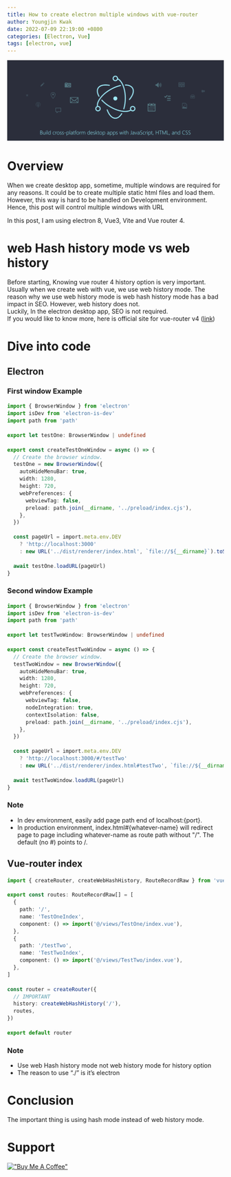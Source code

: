 ```yaml
---
title: How to create electron multiple windows with vue-router
author: Youngjin Kwak
date: 2022-07-09 22:19:00 +0800
categories: [Electron, Vue]
tags: [electron, vue]
---
```

![electron-logo](../images/electron.png)

# Overview

When we create desktop app, sometime, multiple windows are required for any reasons. It could be to create multiple static html files and  load them. However, this way is hard to be handled on Development environment. Hence, this post will control multiple windows with URL

In this post, I am using electron 8, Vue3, Vite and Vue router 4.

# web Hash history mode vs web history
Before starting, Knowing vue router 4 history option is very important. Usually when we create web with vue, we use web history mode. The reason why we use web history mode is web hash history mode has a bad impact in SEO. However, web history does not. <br>
Luckily, In the electron desktop app, SEO is not required.
<br>
If you would like to know more, here is official site for vue-router v4 (<a href="https://router.vuejs.org/guide/essentials/history-mode.html#hash-mode">link</a>)


# Dive into code

## Electron
### First window Example
```typescript
import { BrowserWindow } from 'electron'
import isDev from 'electron-is-dev'
import path from 'path'

export let testOne: BrowserWindow | undefined

export const createTestOneWindow = async () => {
  // Create the browser window.
  testOne = new BrowserWindow({
    autoHideMenuBar: true,
    width: 1280,
    height: 720,
    webPreferences: {
      webviewTag: false,
      preload: path.join(__dirname, '../preload/index.cjs'),
    },
  })

  const pageUrl = import.meta.env.DEV
    ? 'http://localhost:3000'
    : new URL('../dist/renderer/index.html', `file://${__dirname}`).toString()

  await testOne.loadURL(pageUrl)
}

```
### Second window Example
```typescript
import { BrowserWindow } from 'electron'
import isDev from 'electron-is-dev'
import path from 'path'

export let testTwoWindow: BrowserWindow | undefined

export const createTestTwoWindow = async () => {
  // Create the browser window.
  testTwoWindow = new BrowserWindow({
    autoHideMenuBar: true,
    width: 1280,
    height: 720,
    webPreferences: {
      webviewTag: false,
      nodeIntegration: true,
      contextIsolation: false,
      preload: path.join(__dirname, '../preload/index.cjs'),
    },
  })

  const pageUrl = import.meta.env.DEV
    ? 'http://localhost:3000/#/testTwo'
    : new URL('../dist/renderer/index.html#testTwo', `file://${__dirname}`).toString()

  await testTwoWindow.loadURL(pageUrl)
}
```

### Note

- In dev environment, easily add page path end of localhost:{port}.
- In production environment, index.html#{whatever-name} will redirect page to page including whatever-name as route path without "/". The default (no #) points to /.

## Vue-router index

```typescript
import { createRouter, createWebHashHistory, RouteRecordRaw } from 'vue-router'

export const routes: RouteRecordRaw[] = [
  {
    path: '/',
    name: 'TestOneIndex',
    component: () => import('@/views/TestOne/index.vue'),
  },
  {
    path: '/testTwo',
    name: 'TestTwoIndex',
    component: () => import('@/views/TestTwo/index.vue'),
  },
]

const router = createRouter({
  // IMPORTANT
  history: createWebHashHistory('/'),
  routes,
})

export default router

```

### Note
- Use web Hash history mode not web history mode for history option
- The reason to use “./” is it’s electron

# Conclusion
The important thing is using hash mode instead of web history mode.

# Support
[!["Buy Me A Coffee"](https://www.buymeacoffee.com/assets/img/custom_images/orange_img.png)](https://www.buymeacoffee.com/youngjinkwak)

